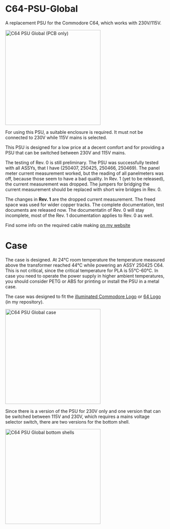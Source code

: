 # C64-PSU-Global
A replacement PSU for the Commodore C64, which works with 230V/115V.

<img src="https://github.com/svenpetersen1965/C64-PSU-Global/blob/master/Rev.%200/pictures/2913_psu_global.JPG" width="300" alt="C64 PSU Global  (PCB only)">

For using this PSU, a suitable enclosure is required. It must not be connected to 230V while 115V mains is selected.

This PSU is designed for a low price at a decent comfort and for providing a PSU that can be switched between 230V and 115V mains.

The testing of Rev. 0 is still preliminary. The PSU was successfully tested with all ASSYs, that I have (250407, 250425, 250466, 250469). The panel meter current measurement worked, but the reading of all panelmeters was off, because those seem to have a bad quality. In Rev. 1 (yet to be released), the current measurement was dropped. The jumpers for bridging the current measurement should be replaced with short wire bridges in Rev. 0.

The changes in <b>Rev. 1</b> are the dropped current measurement. The freed space was used for wider copper tracks. The complete documentation, test documents are released now. The documentatin of Rev. 0 will stay incomplete, most of the Rev. 1 documentation applies to Rev. 0 as well.  

Find some info on the required cable making <a href="http://tech.guitarsite.de/cable_making.html">on my website</a>

# Case
The case is designed. At 24°C room temperature the temperature measured above the transformer reached 44°C while powering an ASSY 250425 C64. This is not critical, since the critical temperature for PLA is 55°C-60°C. In case you need to operate the power supply in higher ambient temperatures, you should consider PETG or ABS for printing or install the PSU in a metal case.

The case was designed to fit the <a href="https://github.com/svenpetersen1965/Illuminated-Commmodore-logo">illuminated Commodore Logo</a> or <a href="https://github.com/svenpetersen1965/Illuminated-64-logo">64 Logo</a> (in my repository).  

<img src="https://github.com/svenpetersen1965/C64-PSU-Global/blob/master/Case/Rev%200/pictures/C64PSU_Global_2020-Jan-25_09-02-46PM-000_CustomizedView5472657207.jpg" width="300" alt="C64 PSU Global case">

Since there is a version of the PSU for 230V only and one version that can be switched between 115V and 230V, which requires a mains voltage selector switch, there are two versions for the bottom shell.

<img src="https://github.com/svenpetersen1965/C64-PSU-Global/blob/master/Case/Rev%200/pictures/C64PSU_Global_2020-Mar-13_10-27-42AM-000_CustomizedView16251881473.png" width="300" alt="C64 PSU Global bottom shells">
